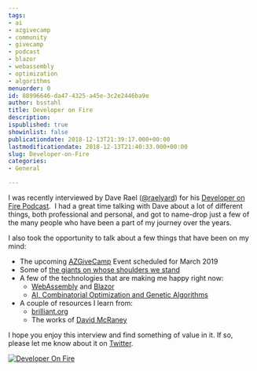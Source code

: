 ```yaml
---
tags:
- ai
- azgivecamp
- community
- givecamp
- podcast
- blazor
- webassembly
- optimization
- algorithms
menuorder: 0
id: 88996646-da47-4325-a45e-3c2e2446ba9e
author: bsstahl
title: Developer on Fire
description: 
ispublished: true
showinlist: false
publicationdate: 2018-12-13T21:39:17.000+00:00
lastmodificationdate: 2018-12-13T21:40:33.000+00:00
slug: Developer-on-Fire
categories:
- General

---
```

I was recently interviewed by Dave Rael ([@raelyard](https://twitter.com/raelyard)) for his [Developer on Fire Podcast](https://developeronfire.com/podcast/episode-399-barry-stahl-optimizing-impact).  I had a great time talking with Dave about a lot of different things, both professional and personal, and got to name-drop just a few of the many people who have been a part of my journey over the years.

I also took the opportunity to talk about a few things that have been on my mind:

* The upcoming [AZGiveCamp](https://meetup.com/azgivecamp) Event scheduled for March 2019
* Some of [the giants on whose shoulders we stand](https://twitter.com/bsstahl/status/878043411923599360)
* A few of the technologies that are making me happy right now:
  * [WebAssembly](https://webassembly.org/) and [Blazor](https://dotnet.microsoft.com/apps/aspnet/web-apps/blazor)
  * [AI, Combinatorial Optimization and Genetic Algorithms]({PathToRoot}Search/ai.html)
* A couple of resources I learn from:
  * [brilliant.org](https://brilliant.org)
  * The works of [David McRaney](http://davidmcraney.com/)

I hope you enjoy this interview and find something of value in it. If so, please let me know about it on [Twitter](http://twitter.com/bsstahl).

[![Developer On Fire]({PathToRoot}/Images/DeveloperOnFire_1.png "DeveloperOnFire Podcast")](https://developeronfire.com/podcast/episode-399-barry-stahl-optimizing-impact)